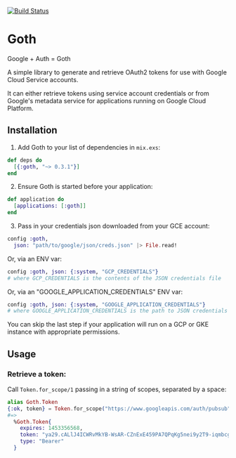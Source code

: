 [![Build Status](https://travis-ci.org/peburrows/goth.svg?branch=master)](https://travis-ci.org/peburrows/goth)

# Goth
Google + Auth = Goth

A simple library to generate and retrieve OAuth2 tokens for use with Google Cloud Service accounts.

It can either retrieve tokens using service account credentials or from Google's metadata service for applications running on Google Cloud Platform.

## Installation

1. Add Goth to your list of dependencies in `mix.exs`:
  ```elixir
  def deps do
    [{:goth, "~> 0.3.1"}]
  end
  ```

2. Ensure Goth is started before your application:
  ```elixir
  def application do
    [applications: [:goth]]
  end
  ```

3. Pass in your credentials json downloaded from your GCE account:
  ```elixir
  config :goth,
    json: "path/to/google/json/creds.json" |> File.read!
  ```

  Or, via an ENV var:
  ```elixir
  config :goth, json: {:system, "GCP_CREDENTIALS"}
  # where GCP_CREDENTIALS is the contents of the JSON credentials file
  ```

  Or, via an "GOOGLE_APPLICATION_CREDENTIALS" ENV var:
  ```elixir
  config :goth, json: {:system, "GOOGLE_APPLICATION_CREDENTIALS"}
  # where GOOGLE_APPLICATION_CREDENTIALS is the path to JSON credentials file
  ```


You can skip the last step if your application will run on a GCP or GKE instance with appropriate permissions.

## Usage

### Retrieve a token:
Call `Token.for_scope/1` passing in a string of scopes, separated by a space:
```elixir
alias Goth.Token
{:ok, token} = Token.for_scope("https://www.googleapis.com/auth/pubsub")
#=>
  %Goth.Token{
    expires: 1453356568,
    token: "ya29.cALlJ4ICWRvMkYB-WsAR-CZnExE459PA7QPqKg5nei9y2T9-iqmbcgxq8XrTATNn_BPim",
    type: "Bearer"
  }
```
